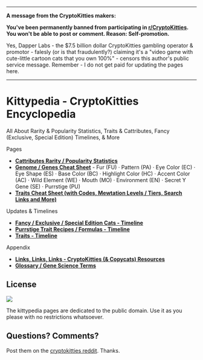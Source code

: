 
---

**A message from the CryptoKitties makers:**

**You've been permanently banned from participating in [r/CryptoKitties](hhttps://old.reddit.com/r/CryptoKitties/). You won't be able to post or comment. Reason: Self-promotion.**

Yes, Dapper Labs - the $7.5 billion dollar CryptoKitties gambling operator & promotor - falesly (or is that fraudulently?) 
claiming it's a "video game with cute-little cartoon cats that you own 100%" - 
censors this author's public service message. Remember - I do not get paid for updating the pages here.

---


# Kittypedia  - CryptoKitties Encyclopedia

All About Rarity & Popularity Statistics, Traits & Cattributes, Fancy (Exclusive, Special Edition) Timelines, & More



Pages

- [**Cattributes Rarity / Popularity Statistics**](CATTRIBUTES.md)
- [**Genome / Genes Cheat Sheet**](GENES.md) - Fur (FU) · Pattern (PA) · Eye Color (EC) · Eye Shape (ES) · Base Color (BC) · Highlight Color (HC) · Accent Color (AC) · Wild Element (WE) · Mouth (MO) · Environment (EN) · Secret Y Gene (SE) · Purrstige (PU)
- [**Traits Cheat Sheet (with Codes, Mewtation Levels / Tiers, Search Links and More)**](TRAITS.md)

Updates & Timelines

- [**Fancy / Exclusive / Special Edition Cats - Timeline**](TIMELINE-FANCIES.md)
- [**Purrstige Trait Recipes / Formulas - Timeline**](TIMELINE-PURRSTIGES.md)
- [**Traits - Timeline**](TIMELINE-TRAITS.md)


Appendix

- [**Links, Links, Links - CryptoKitties (& Copycats) Resources**](RESOURCES.md)
- [**Glossary / Gene Science Terms**](GLOSSARY.md)



## License

![](https://publicdomainworks.github.io/buttons/zero88x31.png)

The kittypedia pages are dedicated to the public domain. Use it as you please with no restrictions whatsoever.


## Questions? Comments?

Post them on the [cryptokitties reddit](https://www.reddit.com/r/cryptokitties). Thanks.
